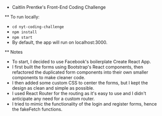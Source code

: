 * Caitlin Prentke's Front-End Coding Challenge

** To run locally:

- `cd nyt-coding-challenge`
- `npm install`
- `npm start`
- By default, the app will run on localhost:3000.

** Notes

- To start, I decided to use Facebook's boilerplate Create React App.
- I first built the forms using Bootstrap's React components, then refactored the duplicated form components into their own smaller components to make cleaner code.
- I then added some custom CSS to center the forms, but I kept the design as clean and simple as possible.
- I used React Router for the routing as it's easy to use and I didn't anticipate any need for a custom router.
- I tried to mimic the functionality of the login and register forms, hence the fakeFetch functions.
